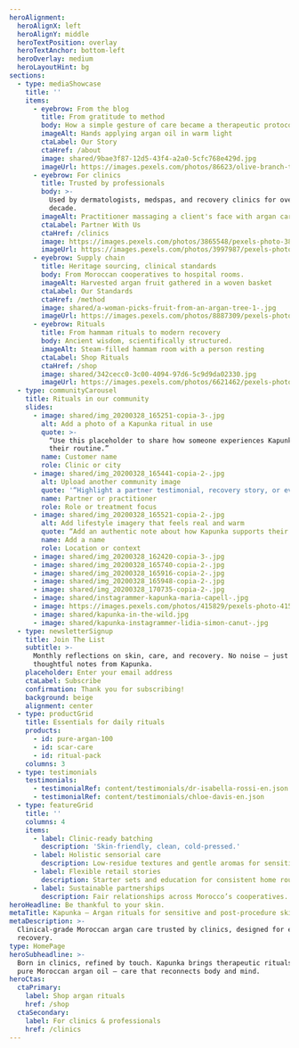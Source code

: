 ```yaml
---
heroAlignment:
  heroAlignX: left
  heroAlignY: middle
  heroTextPosition: overlay
  heroTextAnchor: bottom-left
  heroOverlay: medium
  heroLayoutHint: bg
sections:
  - type: mediaShowcase
    title: ''
    items:
      - eyebrow: From the blog
        title: From gratitude to method
        body: How a simple gesture of care became a therapeutic protocol.
        imageAlt: Hands applying argan oil in warm light
        ctaLabel: Our Story
        ctaHref: /about
        image: shared/9bae3f87-12d5-43f4-a2a0-5cfc768e429d.jpg
        imageUrl: https://images.pexels.com/photos/86623/olive-branch-tree-leaves-86623.jpeg?auto=compress&cs=tinysrgb&w=1920
      - eyebrow: For clinics
        title: Trusted by professionals
        body: >-
          Used by dermatologists, medspas, and recovery clinics for over a
          decade.
        imageAlt: Practitioner massaging a client's face with argan care
        ctaLabel: Partner With Us
        ctaHref: /clinics
        image: https://images.pexels.com/photos/3865548/pexels-photo-3865548.jpeg?auto=compress&cs=tinysrgb&w=1920
        imageUrl: https://images.pexels.com/photos/3997987/pexels-photo-3997987.jpeg?auto=compress&cs=tinysrgb&w=1920
      - eyebrow: Supply chain
        title: Heritage sourcing, clinical standards
        body: From Moroccan cooperatives to hospital rooms.
        imageAlt: Harvested argan fruit gathered in a woven basket
        ctaLabel: Our Standards
        ctaHref: /method
        image: shared/a-woman-picks-fruit-from-an-argan-tree-1-.jpg
        imageUrl: https://images.pexels.com/photos/8887309/pexels-photo-8887309.jpeg?auto=compress&cs=tinysrgb&w=1920
      - eyebrow: Rituals
        title: From hammam rituals to modern recovery
        body: Ancient wisdom, scientifically structured.
        imageAlt: Steam-filled hammam room with a person resting
        ctaLabel: Shop Rituals
        ctaHref: /shop
        image: shared/342cecc0-3c00-4094-97d6-5c9d9da02330.jpg
        imageUrl: https://images.pexels.com/photos/6621462/pexels-photo-6621462.jpeg?auto=compress&cs=tinysrgb&w=1920
  - type: communityCarousel
    title: Rituals in our community
    slides:
      - image: shared/img_20200328_165251-copia-3-.jpg
        alt: Add a photo of a Kapunka ritual in use
        quote: >-
          “Use this placeholder to share how someone experiences Kapunka in
          their routine.”
        name: Customer name
        role: Clinic or city
      - image: shared/img_20200328_165441-copia-2-.jpg
        alt: Upload another community image
        quote: '“Highlight a partner testimonial, recovery story, or everyday ritual.”'
        name: Partner or practitioner
        role: Role or treatment focus
      - image: shared/img_20200328_165521-copia-2-.jpg
        alt: Add lifestyle imagery that feels real and warm
        quote: “Add an authentic note about how Kapunka supports their skin goals.”
        name: Add a name
        role: Location or context
      - image: shared/img_20200328_162420-copia-3-.jpg
      - image: shared/img_20200328_165740-copia-2-.jpg
      - image: shared/img_20200328_165916-copia-2-.jpg
      - image: shared/img_20200328_165948-copia-2-.jpg
      - image: shared/img_20200328_170735-copia-2-.jpg
      - image: shared/instagrammer-kapunka-maria-capell-.jpg
      - image: https://images.pexels.com/photos/415829/pexels-photo-415829.jpeg?auto=compress&cs=tinysrgb&w=1920
      - image: shared/kapunka-in-the-wild.jpg
      - image: shared/kapunka-instagrammer-lidia-simon-canut-.jpg
  - type: newsletterSignup
    title: Join The List
    subtitle: >-
      Monthly reflections on skin, care, and recovery. No noise — just
      thoughtful notes from Kapunka.
    placeholder: Enter your email address
    ctaLabel: Subscribe
    confirmation: Thank you for subscribing!
    background: beige
    alignment: center
  - type: productGrid
    title: Essentials for daily rituals
    products:
      - id: pure-argan-100
      - id: scar-care
      - id: ritual-pack
    columns: 3
  - type: testimonials
    testimonials:
      - testimonialRef: content/testimonials/dr-isabella-rossi-en.json
      - testimonialRef: content/testimonials/chloe-davis-en.json
  - type: featureGrid
    title: ''
    columns: 4
    items:
      - label: Clinic-ready batching
        description: 'Skin-friendly, clean, cold-pressed.'
      - label: Holistic sensorial care
        description: Low-residue textures and gentle aromas for sensitive skin.
      - label: Flexible retail stories
        description: Starter sets and education for consistent home routines.
      - label: Sustainable partnerships
        description: Fair relationships across Morocco’s cooperatives.
heroHeadline: Be thankful to your skin.
metaTitle: Kapunka — Argan rituals for sensitive and post-procedure skin
metaDescription: >-
  Clinical-grade Moroccan argan care trusted by clinics, designed for everyday
  recovery.
type: HomePage
heroSubheadline: >-
  Born in clinics, refined by touch. Kapunka brings therapeutic rituals with
  pure Moroccan argan oil — care that reconnects body and mind.
heroCtas:
  ctaPrimary:
    label: Shop argan rituals
    href: /shop
  ctaSecondary:
    label: For clinics & professionals
    href: /clinics
---
```

